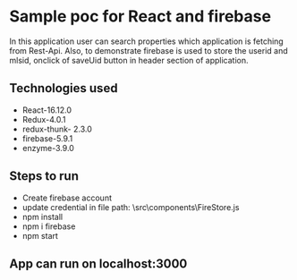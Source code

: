 # Sample poc for React and firebase 
In this application user can search properties which application is fetching from Rest-Api. Also, to demonstrate firebase is used to store the userid and mlsid, onclick of saveUid button in header section of application.

## Technologies used

- React-16.12.0
- Redux-4.0.1
- redux-thunk- 2.3.0
- firebase-5.9.1
- enzyme-3.9.0

## Steps to run

- Create firebase account  
- update credential in file path: \src\components\FireStore.js
- npm install
- npm i firebase
- npm start

## App can run on localhost:3000


